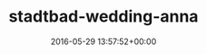 ---
title:		"stadtbad-wedding-anna"
type:		"photos"
mediatype:		"upload"
description:		"TBC"
date:		"2016-05-29 13:57:52+00:00"
album:		"abandoned"
filename:		"stadtbad-wedding-anna.md"
series:		""
cl_public_id:		"abandoned/stadtbad-wedding-anna"
cl_version:		1497000049
format:		"tiff"
bytes:		2301588
width:		810
height:		1440
colours:
- "#8E8961"
- "#80734A"
- "#352F1B"
- "#141F14"
- "#878770"
- "#758874"
- "#1F2621"
- "#C2C3AB"
- "#2B2F1D"
- "#13221F"
- "#918974"
- "#C3B9A4"
- "#01675A"
- "#B1C0AF"
- "#142326"
- "#7F8246"
- "#2B2C24"
- "#B3AE7D"
- "#43838D"
- "#687A81"
- "#557787"
- "#031206"
- "#68744E"
- "#825F4B"
- "#52734C"
- "#3E7C52"
- "#39241A"
exposure_mode:		"Auto"
program:		"Aperture-priority AE"
aperture:		"2.8"
focal_length:		"55.0 mm"
iso:		"800"
shutter_speed:		"1/100"
metering:		"Multi-segment"
flash:		"Off, Did not fire"
white_balance:		"Custom"
colour_temp:		"5000"
has_crop:		"true"
orientation:		"Horizontal (normal)"
camera_model:		"NIKON D800"
lens_info:		"24-70mm f/2.8"
artist:		"No artist info"
x_resolution:		"300"
y_resolution:		"300"
---